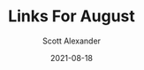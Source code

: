 ---
layout: podcast
title: "Links For August"
author: Scott Alexander
description: https://astralcodexten.substack.com/p/links-for-august
date: 2021-08-18
length: 3028036
duration: 757
guid: links-for-august
---